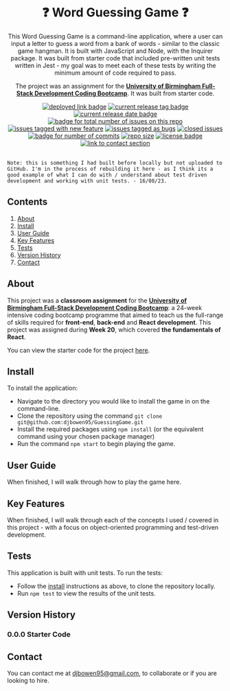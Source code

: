 <h1 align="center"> ❓ Word Guessing Game ❓ </h1>
<div align="center">
  <p>This Word Guessing Game is a command-line application, where a user can input a letter to guess a word from a bank of words - similar to the classic game hangman. It is built with JavaScript and Node, with the Inquirer package. It was built from starter code that included pre-written unit tests written in Jest - my goal was to meet each of these tests by writing the minimum amount of code required to pass.</p>
  <p>The project was an assignment for the <a href="https://gist.github.com/djbowen95/2846640d520a16165b9b23db2d9e0926"><strong>University of Birmingham Full-Stack Development Coding Bootcamp</strong></a>. It was built from starter code.</p>  
  <a href="#install"><img src="https://img.shields.io/badge/Install%20instructions%20-008CFF?style=flat-square" alt="deployed link badge"></a>
  <a href="https://github.com/djbowen95/GuessingGame/releases/latest"><img src="https://img.shields.io/github/v/release/djbowen95/GuessingGame?style=flat-square&color=FDA325" alt="current release tag badge"></a>
  <a href="https://github.com/djbowen95/GuessingGame/releases/latest"><img src="https://img.shields.io/github/release-date/djbowen95/GuessingGame?style=flat-square&color=FDA325" alt="current release date badge"></a>
  <br/>
  <a href="https://github.com/djbowen95/GuessingGame/issues"><img src="https://img.shields.io/github/issues/djbowen95/GuessingGame?style=flat-square&color=E5E5E5" alt="badge for total number of issues on this repo"></a>
  <a href="https://github.com/djbowen95/GuessingGame/issues?q=is%3Aissue+is%3Aopen+label=enhancement"><img src="https://img.shields.io/github/issues/djbowen95/GuessingGame/enhancement?style=flat-square&label=enhancements&color=b8dcff" alt="issues tagged with new feature"></a>
  <a href="https://github.com/djbowen95/GuessingGame/issues?q=is%3Aissue+is%3Aopen+label%3Abug"><img src="https://img.shields.io/github/issues/djbowen95/GuessingGame/bug?style=flat-square&label=bugs&color=fedfb1" alt="issues tagged as bugs"></a>
  <a href="https://github.com/djbowen95/GuessingGame/issues?q=is%3Aissue+label%3Abug+is%3Aclosed"><img src="https://img.shields.io/github/issues-closed/djbowen95/GuessingGame?style=flat-square&color=8E8E8E" alt="closed issues"></a>
  <br/>
  <a href="https://github.com/djbowen95/GuessingGame/commits/main"><img src="https://img.shields.io/github/commit-activity/t/djbowen95/GuessingGame?style=flat-square&color=1348ba" alt="badge for number of commits"></a>
  <a href="https://github.com/djbowen95/GuessingGame/pulse"><img src="https://img.shields.io/github/repo-size/djbowen95/GuessingGame?style=flat-square&color=E5E5E5" alt="repo size"></a>
  <a href="https://github.com/djbowen95/GuessingGame/blob/main/LICENSE"><img src="https://img.shields.io/github/license/djbowen95/GuessingGame?style=flat-square&color=00df54" alt="license badge"></a>
  <a href="#contact"><img src="https://img.shields.io/badge/Contact!%20-1348ba?style=flat-square" alt="link to contact section"></a>
  <br/> <br/>
</div>

  `Note: this is something I had built before locally but not uploaded to GitHub. I'm in the process of rebuilding it here - as I think its a good example of what I can do with / understand about test driven development and working with unit tests. - 16/08/23.`
  

## Contents
1. [About](#about)
2. [Install](#install)
3. [User Guide](#user-guide)
4. [Key Features](#key-features)
5. [Tests](#tests)
4. [Version History](#version-history)
5. [Contact](#contact)

## About
This project was a <strong>classroom assignment</strong> for the <strong>[University of Birmingham Full-Stack Development Coding Bootcamp](https://gist.github.com/djbowen95/2846640d520a16165b9b23db2d9e0926)</strong>: a 24-week intensive coding bootcamp programme that aimed to teach us the full-range of skills required for <strong>front-end</strong>, <strong>back-end</strong> and <strong>React development</strong>. This project was assigned during <strong>Week 20</strong>, which covered <strong>the fundamentals of React</strong>.

You can view the starter code for the project [here](https://github.com/djbowen95/GuessingGame/blob/main/docs/BRIEF.md).

## Install
To install the application:
 - Navigate to the directory you would like to install the game in on the command-line.
 - Clone the repository using the command `git clone git@github.com:djbowen95/GuessingGame.git`
 - Install the required packages using `npm install` (or the equivalent command using your chosen package manager)
 - Run the command `npm start` to begin playing the game.
## User Guide
When finished, I will walk through how to play the game here.

## Key Features
When finished, I will walk through each of the concepts I used / covered in this project - with a focus on object-oriented programming and test-driven development.

## Tests
This application is built with unit tests. To run the tests:
 - Follow the [install](#install) instructions as above, to clone the repository locally.
 - Run `npm test` to view the results of the unit tests.

## Version History
### 0.0.0 Starter Code

## Contact
You can contact me at djbowen95@gmail.com, to collaborate or if you are looking to hire.
